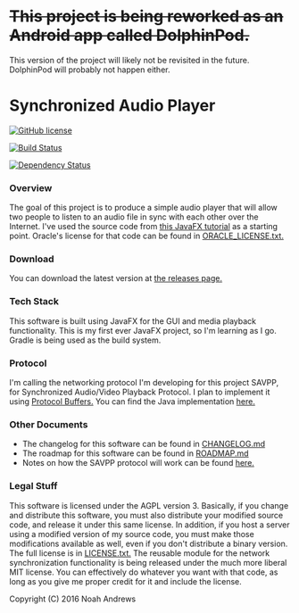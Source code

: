 # ~~This project is being reworked as an Android app called DolphinPod.~~
This version of the project will likely not be revisited in the future. DolphinPod will probably not happen either.

# Synchronized Audio Player
[![GitHub license](https://img.shields.io/badge/license-AGPL-blue.svg)](https://raw.githubusercontent.com/NoahAndrews/SynchronizedMediaPlayer/master/LICENSE.txt)

[![Build Status](https://img.shields.io/travis/NoahAndrews/SynchronizedMediaPlayer/master.svg?maxAge=2592000)](https://travis-ci.org/NoahAndrews/SynchronizedMediaPlayer)

[![Dependency Status](https://www.versioneye.com/user/projects/577c7698649a6f000d048015//badge.svg?style=flat)](https://www.versioneye.com/user/projects/577c7698649a6f000d048015)

### Overview
The goal of this project is to produce a simple audio player that will
allow two people to listen to an audio file in sync with each other over
the Internet. I've used the source code from [this JavaFX tutorial](https://docs.oracle.com/javafx/2/media/jfxpub-media.htm) as a
starting point. Oracle's license for that code can be found in
[ORACLE_LICENSE.txt.](ORACLE_LICENSE.txt)

### Download
You can download the latest version at [the releases page.](https://github.com/NoahAndrews/SynchronizedMediaPlayer/releases)

### Tech Stack
This software is built using JavaFX for the GUI and media playback
functionality. This is my first ever JavaFX project, so I'm learning as 
I go. Gradle is being used as the build system.

### Protocol
I'm calling the networking protocol I'm developing for this project SAVPP,
for Synchronized Audio/Video Playback Protocol. I plan to implement it
using [Protocol Buffers.](https://developers.google.com/protocol-buffers/) You can find the Java implementation [here.](https://github.com/NoahAndrews/SAVPP-java)

### Other Documents
* The changelog for this software can be found in [CHANGELOG.md](CHANGELOG.md)
* The roadmap for this software can be found in [ROADMAP.md](ROADMAP.md)
* Notes on how the SAVPP protocol will work can be found [here.](https://github.com/NoahAndrews/SAVPP-java/blob/master/NOTES.md)

### Legal Stuff
This software is licensed under the AGPL version 3. Basically, if you
change and distribute this software, you must also distribute your
modified source code, and release it under this same license. In
addition, if you host a server using a modified version of my source code,
you must make those modifications available as well, even if you don't
distribute a binary version. The full license is in [LICENSE.txt.](LICENSE.txt)
The reusable module for the network synchronization
functionality is being released under the much more liberal MIT license.
You can effectively do whatever you want with that code, as long as you
give me proper credit for it and include the license.

Copyright (C) 2016 Noah Andrews

